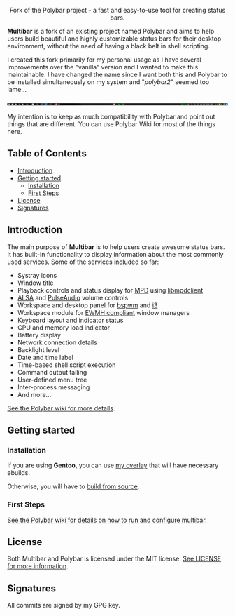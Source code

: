 <p align="center">
Fork of the Polybar project - a fast and easy-to-use tool for creating status bars.
</p>

**Multibar** is a fork of an existing project named Polybar and aims to help users build beautiful and highly customizable status bars
for their desktop environment, without the need of having a black belt in shell scripting.

I created this fork primarily for my personal usage as I have several improvements over the "vanilla" version and I wanted to make this maintainable.
I have changed the name since I want both this and Polybar to be installed simultaneously on my system and "_polybar2_" seemed too lame...

![default configuration screenshot](doc/_static/default.png)

My intention is to keep as much compatibility with Polybar and point out things that are different. You can use Polybar Wiki for most of the things here.

## Table of Contents

* [Introduction](#introduction)
* [Getting started](#getting-started)
  * [Installation](#installation)
  * [First Steps](#first-steps)
* [License](#license)
* [Signatures](#signatures)

## Introduction

The main purpose of **Multibar** is to help users create awesome status bars.
It has built-in functionality to display information about the most commonly used services.
Some of the services included so far:

- Systray icons
- Window title
- Playback controls and status display for [MPD](https://www.musicpd.org/) using [libmpdclient](https://www.musicpd.org/libs/libmpdclient/)
- [ALSA](https://www.alsa-project.org/main/index.php/Main_Page) and [PulseAudio](https://www.freedesktop.org/wiki/Software/PulseAudio/) volume controls
- Workspace and desktop panel for [bspwm](https://github.com/baskerville/bspwm) and [i3](https://github.com/i3/i3)
- Workspace module for [EWMH compliant](https://specifications.freedesktop.org/wm-spec/wm-spec-1.3.html#idm140130320786080) window managers
- Keyboard layout and indicator status
- CPU and memory load indicator
- Battery display
- Network connection details
- Backlight level
- Date and time label
- Time-based shell script execution
- Command output tailing
- User-defined menu tree
- Inter-process messaging
- And more...

[See the Polybar wiki for more details](https://github.com/polybar/polybar/wiki).

## Getting started

### Installation
If you are using **Gentoo**, you can use [my overlay](https://github.com/xoores/gentoo-overlay) that will have necessary ebuilds.

Otherwise, you will have to [build from source](https://github.com/polybar/polybar/wiki/Compiling).

### First Steps
[See the Polybar wiki for details on how to run and configure multibar](https://github.com/polybar/polybar/wiki).

## License

Both Multibar and Polybar is licensed under the MIT license. [See LICENSE for more information](https://github.com/xoores/multibar/blob/master/LICENSE).

## Signatures

All commits are signed by my GPG key.